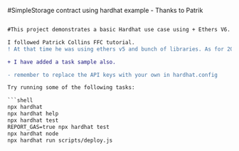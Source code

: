 #SimpleStorage contract using hardhat example - Thanks to Patrik 

```diff

#This project demonstrates a basic Hardhat use case using + Ethers V6.

I followed Patrick Collins FFC tutorial.
! At that time he was using ethers v5 and bunch of libraries. As for 2023 you can replace majority of libraries with just hardhat-toolbox. This simple project comes with a SimpleStorage contract, a test for that contract, and a script that deploys that contract.

+ I have added a task sample also.

- remember to replace the API keys with your own in hardhat.config

Try running some of the following tasks:

```shell
npx hardhat
npx hardhat help
npx hardhat test
REPORT_GAS=true npx hardhat test
npx hardhat node
npx hardhat run scripts/deploy.js
```
